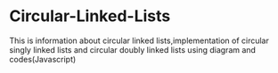 # Circular-Linked-Lists
This is information about circular linked lists,implementation of circular singly linked lists and circular doubly linked lists using diagram and codes(Javascript)
